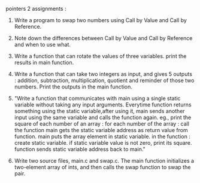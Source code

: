 pointers 2 assignments :

1) Write a program to swap two numbers using Call by Value and Call by Reference.

2) Note down the differences between Call by Value and Call by Reference and when to use what.

3) Write a function that can rotate the values of three variables. print the results in main function.

4) Write a function that can take two integers as input, and gives 5 outputs : addition, subtraction, multiplication, quotient and reminder of those two numbers. Print the outputs in the main function.

5) "Write a function that communicates with main using a single static variable without taking any input arguments.
Everytime function returns something using the static variable,after using it, main sends another input using the same variable and calls the function again.
eg., print the square of each number of an array :
for each number of the array :
    call the function
    main gets the static variable address as return value from function.
    main puts the array element in static variable.
in the function :
    create static variable.
    if static variable value is not zero, print its square.
    function sends static variable address back to main."

6) Write two source files, main.c and swap.c. The main function initializes a two-element array of ints, and then calls the swap function to swap the pair.
